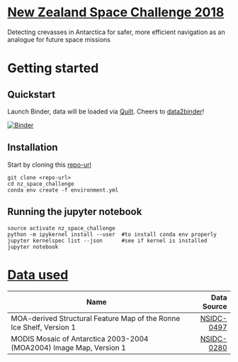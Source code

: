 # [New Zealand Space Challenge 2018](https://www.nzspacechallenge.com/)
Detecting crevasses in Antarctica for safer, more efficient navigation as an analogue for future space missions

# Getting started

## Quickstart

Launch Binder, data will be loaded via [Quilt](https://github.com/quiltdata/quilt). Cheers to [data2binder](https://github.com/quiltdata/data2binder)!

[![Binder](https://mybinder.org/badge.svg)](https://mybinder.org/v2/gh/weiji14/nz_space_challenge/master)

## Installation

Start by cloning this [repo-url](/../../)

    git clone <repo-url>
    cd nz_space_challenge
    conda env create -f environment.yml

## Running the jupyter notebook

    source activate nz_space_challenge
    python -m ipykernel install --user  #to install conda env properly
    jupyter kernelspec list --json      #see if kernel is installed
    jupyter notebook


# [Data used](/data)

| Name                                                                 | Data Source                                      |
| -------------------------------------------------------------------- | ------------------------------------------------:|
|MOA-derived Structural Feature Map of the Ronne Ice Shelf, Version 1  | [NSIDC-0497](https://nsidc.org/data/nsidc-0497)  |
|MODIS Mosaic of Antarctica 2003-2004 (MOA2004) Image Map, Version 1   | [NSIDC-0280](https://nsidc.org/data/nsidc-0280)  |
